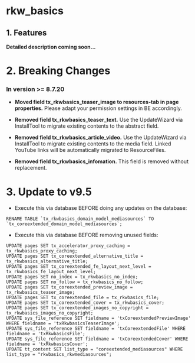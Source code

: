# rkw_basics
## 1. Features
__Detailed description coming soon...__

# 2. Breaking Changes
### In version >= 8.7.20
* __Moved field tx_rkwbasics_teaser_image to resources-tab in page properties.__
Please adapt your permission settings in BE accordingly.

* __Removed field tx_rkwbasics_teaser_text.__
Use the UpdateWizard via InstallTool to migrate existing contents to the abstract field.

* __Removed field tx_rkwbasics_article_video.__
Use the UpdateWizard via InstallTool to migrate existing contents to the media field.
Linked YouTube links will be automatically migrated to ResourceFiles.

* __Removed field tx_rkwbasics_infomation.__
This field is removed without replacement.

# 3. Update to v9.5
* Execute this via database BEFORE doing any updates on the database:
```
RENAME TABLE `tx_rkwbasics_domain_model_mediasources` TO `tx_coreextended_domain_model_mediasources`;
```
* Execute this via database BEFORE removing unused fields:
```
UPDATE pages SET tx_accelerator_proxy_caching = tx_rkwbasics_proxy_caching;
UPDATE pages SET tx_coreextended_alternative_title = tx_rkwbasics_alternative_title;
UPDATE pages SET tx_coreextended_fe_layout_next_level = tx_rkwbasics_fe_layout_next_level;
UPDATE pages SET no_index = tx_rkwbasics_no_index;
UPDATE pages SET no_follow = tx_rkwbasics_no_follow;
UPDATE pages SET tx_coreextended_preview_image = tx_rkwbasics_teaser_image;
UPDATE pages SET tx_coreextended_file = tx_rkwbasics_file;
UPDATE pages SET tx_coreextended_cover = tx_rkwbasics_cover;
UPDATE pages SET tx_coreextended_images_no_copyright = tx_rkwbasics_images_no_copyright;
UPDATE sys_file_reference SET fieldname = 'txCoreextendedPreviewImage' WHERE fieldname = 'txRkwbasicsTeaserImage';
UPDATE sys_file_reference SET fieldname = 'txCoreextendedFile' WHERE fieldname = 'txRkwbasicsFile';
UPDATE sys_file_reference SET fieldname = 'txCoreextendedCover' WHERE fieldname = 'txRkwbasicsCover';
UPDATE tt_content SET list_type = "coreextended_mediasources" WHERE list_type = "rkwbasics_rkwmediasources";
```
